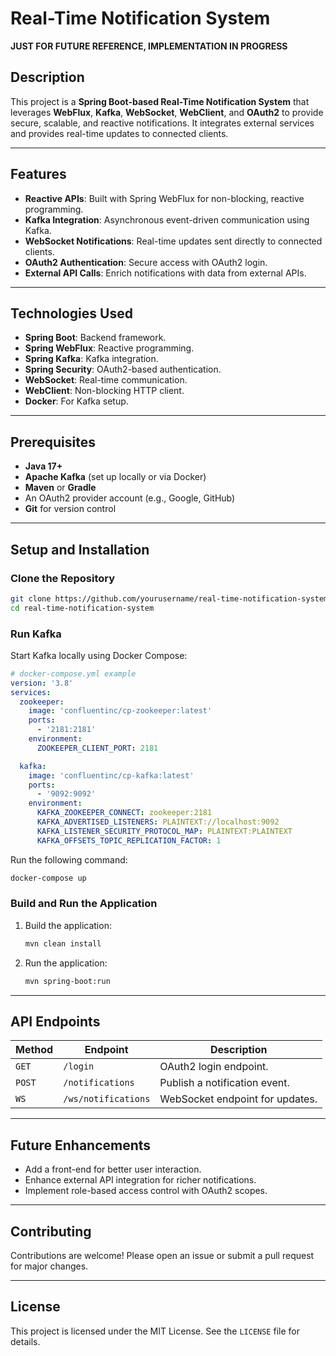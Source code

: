 # Real-Time Notification System
**JUST FOR FUTURE REFERENCE, IMPLEMENTATION IN PROGRESS**

## Description
This project is a **Spring Boot-based Real-Time Notification System** that leverages **WebFlux**, **Kafka**, **WebSocket**, **WebClient**, and **OAuth2** to provide secure, scalable, and reactive notifications. It integrates external services and provides real-time updates to connected clients.

---

## Features
- **Reactive APIs**: Built with Spring WebFlux for non-blocking, reactive programming.
- **Kafka Integration**: Asynchronous event-driven communication using Kafka.
- **WebSocket Notifications**: Real-time updates sent directly to connected clients.
- **OAuth2 Authentication**: Secure access with OAuth2 login.
- **External API Calls**: Enrich notifications with data from external APIs.

---

## Technologies Used
- **Spring Boot**: Backend framework.
- **Spring WebFlux**: Reactive programming.
- **Spring Kafka**: Kafka integration.
- **Spring Security**: OAuth2-based authentication.
- **WebSocket**: Real-time communication.
- **WebClient**: Non-blocking HTTP client.
- **Docker**: For Kafka setup.

---

## Prerequisites
- **Java 17+**
- **Apache Kafka** (set up locally or via Docker)
- **Maven** or **Gradle**
- An OAuth2 provider account (e.g., Google, GitHub)
- **Git** for version control

---

## Setup and Installation

### Clone the Repository
```bash
git clone https://github.com/yourusername/real-time-notification-system.git
cd real-time-notification-system
```

### Run Kafka
Start Kafka locally using Docker Compose:
```yaml
# docker-compose.yml example
version: '3.8'
services:
  zookeeper:
    image: 'confluentinc/cp-zookeeper:latest'
    ports:
      - '2181:2181'
    environment:
      ZOOKEEPER_CLIENT_PORT: 2181

  kafka:
    image: 'confluentinc/cp-kafka:latest'
    ports:
      - '9092:9092'
    environment:
      KAFKA_ZOOKEEPER_CONNECT: zookeeper:2181
      KAFKA_ADVERTISED_LISTENERS: PLAINTEXT://localhost:9092
      KAFKA_LISTENER_SECURITY_PROTOCOL_MAP: PLAINTEXT:PLAINTEXT
      KAFKA_OFFSETS_TOPIC_REPLICATION_FACTOR: 1
```
Run the following command:
```bash
docker-compose up
```

### Build and Run the Application
1. Build the application:
   ```bash
   mvn clean install
   ```
2. Run the application:
   ```bash
   mvn spring-boot:run
   ```

---

## API Endpoints
| Method | Endpoint                   | Description                    |
|--------|----------------------------|--------------------------------|
| `GET`  | `/login`                   | OAuth2 login endpoint.         |
| `POST` | `/notifications`           | Publish a notification event.  |
| `WS`   | `/ws/notifications`        | WebSocket endpoint for updates.|

---

## Future Enhancements
- Add a front-end for better user interaction.
- Enhance external API integration for richer notifications.
- Implement role-based access control with OAuth2 scopes.

---

## Contributing
Contributions are welcome! Please open an issue or submit a pull request for major changes.

---

## License
This project is licensed under the MIT License. See the `LICENSE` file for details.



